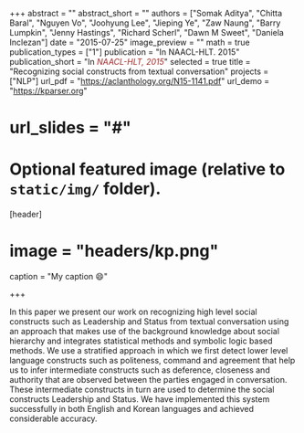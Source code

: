 +++
abstract = ""
abstract_short = ""
authors = ["Somak Aditya", "Chitta Baral", "Nguyen Vo", "Joohyung Lee", "Jieping Ye", "Zaw Naung", "Barry Lumpkin", "Jenny Hastings", "Richard Scherl", "Dawn M Sweet", "Daniela Inclezan"]
date = "2015-07-25"
image_preview = ""
math = true
publication_types = ["1"]
publication = "In NAACL-HLT. 2015"
publication_short = "In <span style='color:brown;'>*NAACL-HLT, 2015*</span>"
selected = true
title = "Recognizing social constructs from textual conversation"
projects = ["NLP"]
url_pdf = "https://aclanthology.org/N15-1141.pdf"
url_demo = "https://kparser.org"
# url_slides = "#"


# Optional featured image (relative to `static/img/` folder).
[header]
# image = "headers/kp.png"
caption = "My caption :smile:"

+++

In this paper we present our work on recognizing high level social constructs such as Leadership and Status from textual conversation using an approach that makes use of the background knowledge about social hierarchy and integrates statistical methods and symbolic logic based methods. We use a stratified approach in which we first detect lower level language constructs such as politeness, command and agreement that help us to infer intermediate constructs such as deference, closeness and authority that are observed between the parties engaged in conversation. These intermediate constructs in turn are used to determine the social constructs Leadership and Status. We have implemented this system successfully in both English and Korean languages and achieved considerable accuracy.
